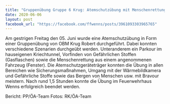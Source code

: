 ```yaml
---
title: "Gruppenübung Gruppe 6 Krug: Atemschutzübung mit Menschenrettung in versch. Situationen"
date: 2020-06-06
layout: post
facebook_url: "https://facebook.com/ffwenns/posts/3961093303965765"
---
```


Am gestrigen Freitag den 05. Juni wurde eine Atemschutzübung in Form einer Gruppenübung von OBM Krug Robert durchgeführt.
Dabei konnten verschiedene Szenarien durchgeübt werden. Unteranderem ein Parkour im hauseigenen Kriechtunnel, Vorfinden von Gefährlichen Stoffen (Gasflaschen) sowie die Menschenrettung aus einem angenommenen Fahrzeug (Fenster). Die Atemschutzgeräteträger konnten die Übung in allen Bereichen wie Sicherungsmaßnahmen, Umgang mit der Wärmebildkamera und Gefährliche Stoffe sowie das Bergen von Menschen usw. mit Bravour meistern.
Nach rund 1,5 Stunden konnte die Übung im Feuerwehrhaus Wenns erfolgreich beendet werden. 

Bericht: PP/ÖA-Team
Fotos: RK/ÖA-Team
